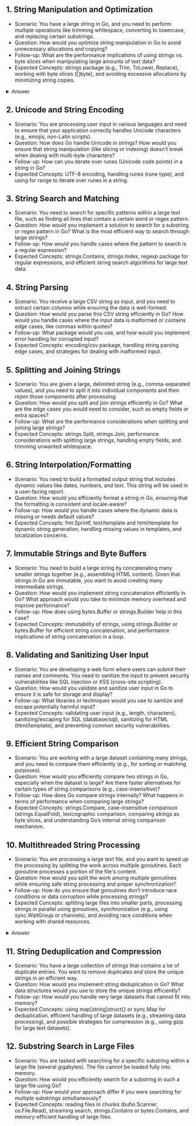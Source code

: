 ## 1. String Manipulation and Optimization
- Scenario: You have a large string in Go, and you need to perform multiple operations like trimming whitespace, converting to lowercase, and replacing certain substrings.
- Question: How would you optimize string manipulation in Go to avoid unnecessary allocations and copying?
- Follow-up: What are the performance implications of using strings vs. byte slices when manipulating large amounts of text data?
- Expected Concepts: strings package (e.g., Trim, ToLower, Replace), working with byte slices ([]byte), and avoiding excessive allocations by minimizing string copies.

<details>
  <summary>Answer</summary>

  ### 1. Use bytes.Buffer or strings.Builder:
  #### Example using strings.Builder: This is more efficient than bytes.buffer
  ```go
package main

import (
	"strings"
	"fmt"
)

func optimizeStringManipulation(input string) string {
	// Use strings.Builder to reduce allocations
	var builder strings.Builder
	builder.Grow(len(input)) // Preallocate memory to avoid resizing during append

	// Perform all operations in one loop
	for _, ch := range input {
		if ch != ' ' { // Trim whitespace
			// Convert to lowercase
			builder.WriteRune(strings.ToLower(string(ch))[0]) // Convert each character to lowercase
		}
	}

	// Replace substrings after basic processing, if needed
	result := strings.ReplaceAll(builder.String(), "old_substring", "new_substring")

	return result
}

func main() {
	input := "   Example String   "
	output := optimizeStringManipulation(input)
	fmt.Println(output) // example string
}
```
#### bytes.buffer example
```golang
package main

import (
	"bytes"
	"fmt"
	"strings"
	"unicode"
)

func optimizeStringManipulation(input string) string {
	// Create a bytes.Buffer for efficient string building
	var buffer bytes.Buffer
	buffer.Grow(len(input)) // Preallocate enough space for the input length to avoid resizing

	// Iterate over the input and apply transformations
	for _, ch := range input {
		// Trim whitespace and convert to lowercase
		if !unicode.IsSpace(ch) {
			buffer.WriteRune(unicode.ToLower(ch)) // Write lowercase version of the character
		}
	}

	// Convert the buffer back to a string and perform a substring replacement if needed
	result := strings.ReplaceAll(buffer.String(), "old_substring", "new_substring")

	return result
}

func main() {
	input := "   Example String with old_substring   "
	output := optimizeStringManipulation(input)
	fmt.Println(output) // Output: "examplestringwithnew_substring"
}
```
### Use strings.Map for Character-Wise Operations:
When you need to process each character in a string (e.g., lowercasing or replacing), use strings.Map, which allows you to transform characters in a single pass. This reduces the need for intermediate allocations.

```golang
package main

import (
	"strings"
	"fmt"
	"unicode"
)

func optimizeStringManipulation(input string) string {
	// Trim whitespace, convert to lowercase, and process each character in one pass using strings.Map
	result := strings.Map(func(r rune) rune {
		if unicode.IsSpace(r) {
			return -1 // remove whitespace
		}
		return unicode.ToLower(r) // convert to lowercase
	}, input)

	// Replace substrings after basic processing
	result = strings.ReplaceAll(result, "old_substring", "new_substring")

	return result
}

func main() {
	input := "   Example String   "
	output := optimizeStringManipulation(input)
	fmt.Println(output) // example string
}
```

</details>  

## 2. Unicode and String Encoding
- Scenario: You are processing user input in various languages and need to ensure that your application correctly handles Unicode characters (e.g., emojis, non-Latin scripts).
- Question: How does Go handle Unicode in strings? How would you ensure that string manipulation (like slicing or indexing) doesn't break when dealing with multi-byte characters?
- Follow-up: How can you iterate over runes (Unicode code points) in a string in Go?
- Expected Concepts: UTF-8 encoding, handling runes (rune type), and using for range to iterate over runes in a string.

## 3. String Search and Matching
- Scenario: You need to search for specific patterns within a large text file, such as finding all lines that contain a certain word or regex pattern.
- Question: How would you implement a solution to search for a substring or regex pattern in Go? What is the most efficient way to search through large strings?
- Follow-up: How would you handle cases where the pattern to search is a regular expression?
- Expected Concepts: strings.Contains, strings.Index, regexp package for regular expressions, and efficient string search algorithms for large text data.

## 4. String Parsing
- Scenario: You receive a large CSV string as input, and you need to extract certain columns while ensuring the data is well-formed.
- Question: How would you parse this CSV string efficiently in Go? How would you handle cases where the input data is malformed or contains edge cases, like commas within quotes?
- Follow-up: What package would you use, and how would you implement error handling for corrupted input?
- Expected Concepts: encoding/csv package, handling string parsing edge cases, and strategies for dealing with malformed input.

## 5. Splitting and Joining Strings
- Scenario: You are given a large, delimited string (e.g., comma-separated values), and you need to split it into individual components and then rejoin those components after processing.
- Question: How would you split and join strings efficiently in Go? What are the edge cases you would need to consider, such as empty fields or extra spaces?
- Follow-up: What are the performance considerations when splitting and joining large strings?
- Expected Concepts: strings.Split, strings.Join, performance considerations with splitting large strings, handling empty fields, and trimming unwanted whitespace.

## 6. String Interpolation/Formatting
- Scenario: You need to build a formatted output string that includes dynamic values like dates, numbers, and text. This string will be used in a user-facing report.
- Question: How would you efficiently format a string in Go, ensuring that the formatting is consistent and locale-aware?
- Follow-up: How would you handle cases where the dynamic data is missing or needs default values?
- Expected Concepts: fmt.Sprintf, text/template and html/template for dynamic string generation, handling missing values in templates, and localization concerns.

## 7. Immutable Strings and Byte Buffers
- Scenario: You need to build a large string by concatenating many smaller strings together (e.g., assembling HTML content). Given that strings in Go are immutable, you want to avoid creating many intermediate strings.
- Question: How would you implement string concatenation efficiently in Go? What approach would you take to minimize memory overhead and improve performance?
- Follow-up: How does using bytes.Buffer or strings.Builder help in this case?
- Expected Concepts: immutability of strings, using strings.Builder or bytes.Buffer for efficient string concatenation, and performance implications of string concatenation in a loop.

## 8. Validating and Sanitizing User Input
- Scenario: You are developing a web form where users can submit their names and comments. You need to sanitize the input to prevent security vulnerabilities like SQL injection or XSS (cross-site scripting).
- Question: How would you validate and sanitize user input in Go to ensure it is safe for storage and display?
- Follow-up: What libraries or techniques would you use to sanitize and escape potentially harmful input?
- Expected Concepts: validating user input (e.g., length, characters), sanitizing/escaping for SQL (database/sql), sanitizing for HTML (html/template), and preventing common security vulnerabilities.

## 9. Efficient String Comparison
- Scenario: You are working with a large dataset containing many strings, and you need to compare them efficiently (e.g., for sorting or matching purposes).
- Question: How would you efficiently compare two strings in Go, especially when the dataset is large? Are there faster alternatives for certain types of string comparisons (e.g., case-insensitive)?
- Follow-up: How does Go compare strings internally? What happens in terms of performance when comparing large strings?
- Expected Concepts: strings.Compare, case-insensitive comparison (strings.EqualFold), lexicographic comparison, comparing strings as byte slices, and understanding Go’s internal string comparison mechanism.

## 10. Multithreaded String Processing
- Scenario: You are processing a large text file, and you want to speed up the processing by splitting the work across multiple goroutines. Each goroutine processes a portion of the file's content.
- Question: How would you split the work among multiple goroutines while ensuring safe string processing and proper synchronization?
- Follow-up: How do you ensure that goroutines don’t introduce race conditions or data corruption while processing strings?
- Expected Concepts: splitting large files into smaller parts, processing strings in parallel using goroutines, synchronization (e.g., using sync.WaitGroup or channels), and avoiding race conditions when working with shared resources.

<details>
  <summary>Answer</summary>
	
```golang
package main

import (
	"bufio"
	"fmt"
	"os"
	"sync"
)

func processChunk(chunk []string, wg *sync.WaitGroup, mu *sync.Mutex, results *[]string) {
	defer wg.Done()

	var processed []string
	for _, line := range chunk {
		// Process each line (for example, modify or analyze the line)
		processed = append(processed, line+" processed")
	}

	// Safely append results to the shared slice
	mu.Lock()
	*results = append(*results, processed...)
	mu.Unlock()
}

func main() {
	file, err := os.Open("largefile.txt")
	if err != nil {
		fmt.Println("Error opening file:", err)
		return
	}
	defer file.Close()

	scanner := bufio.NewScanner(file)
	chunkSize := 1000 // Number of lines per chunk
	var chunk []string

	var wg sync.WaitGroup
	var mu sync.Mutex
	var results []string // Shared results slice

	for scanner.Scan() {
		chunk = append(chunk, scanner.Text())
		if len(chunk) >= chunkSize {
			wg.Add(1)
			go processChunk(chunk, &wg, &mu, &results)
			chunk = []string{} // Clear chunk for the next set of lines
		}
	}

	// Process any remaining lines
	if len(chunk) > 0 {
		wg.Add(1)
		go processChunk(chunk, &wg, &mu, &results)
	}

	wg.Wait()

	// Output the results or further processing
	fmt.Println("All lines processed:", len(results))
}
```
</details>


## 11. String Deduplication and Compression
- Scenario: You have a large collection of strings that contains a lot of duplicate entries. You want to remove duplicates and store the unique strings in an efficient way.
- Question: How would you implement string deduplication in Go? What data structures would you use to store the unique strings efficiently?
- Follow-up: How would you handle very large datasets that cannot fit into memory?
- Expected Concepts: using map[string]struct{} or sync.Map for deduplication, efficient handling of large datasets (e.g., streaming data processing), and possible strategies for compression (e.g., using gzip for large text datasets).

## 12. Substring Search in Large Files
- Scenario: You are tasked with searching for a specific substring within a large file (several gigabytes). The file cannot be loaded fully into memory.
- Question: How would you efficiently search for a substring in such a large file using Go?
- Follow-up: How would your approach differ if you were searching for multiple substrings simultaneously?
- Expected Concepts: reading files in chunks (bufio.Scanner, os.File.Read), streaming search, strings.Contains or bytes.Contains, and memory-efficient handling of large files.
